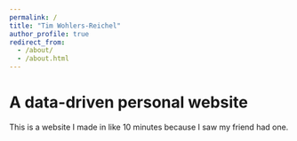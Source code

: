 ```yaml
---
permalink: /
title: "Tim Wohlers-Reichel"
author_profile: true
redirect_from: 
  - /about/
  - /about.html
---
```



A data-driven personal website
======
This is a website I made in like 10 minutes because I saw my friend had one. 